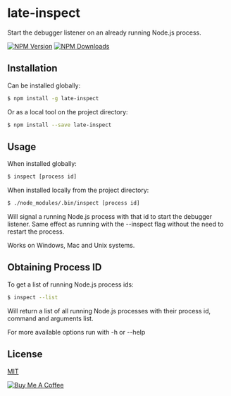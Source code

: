 # late-inspect 

Start the debugger listener on an already running Node.js process.

[![NPM Version][npm-image]][npm-url]
[![NPM Downloads][downloads-image]][downloads-url]

## Installation

Can be installed globally:
```sh
$ npm install -g late-inspect
```
Or as a local tool on the project directory:
```sh
$ npm install --save late-inspect
```
## Usage

When installed globally:
```bash
$ inspect [process id]
```
When installed locally from the project directory:
```bash
$ ./node_modules/.bin/inspect [process id]
```

Will signal a running Node.js process with that id to start the debugger listener.
Same effect as running with the --inspect flag without the need to restart the process.

Works on Windows, Mac and Unix systems.
  
## Obtaining Process ID 

To get a list of running Node.js process ids:
```bash
$ inspect --list
```
Will return a list of all running Node.js processes with their process id, command and arguments list. 

For more available options run with -h or --help
## License

[MIT](LICENSE)

<a href="https://www.buymeacoffee.com/Ry4Nvf1" target="_blank"><img src="https://bmc-cdn.nyc3.digitaloceanspaces.com/BMC-button-images/custom_images/orange_img.png" alt="Buy Me A Coffee" style="height: auto !important;width: auto !important;" ></a>

[npm-image]: https://img.shields.io/npm/v/late-inspect.svg
[npm-url]: https://npmjs.org/package/late-inspect
[downloads-image]: https://img.shields.io/npm/dt/late-inspect.svg
[downloads-url]: https://npmjs.org/package/late-inspect
